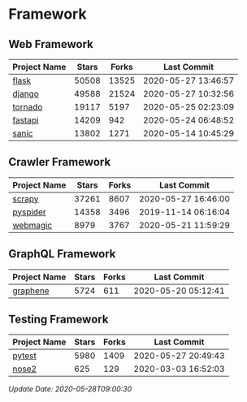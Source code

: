 # Framework

## Web Framework

| Project Name | Stars | Forks | Last Commit |
| ------------ | ----- | ----- | ----------- |
| [flask](https://github.com/pallets/flask) | 50508 | 13525 | 2020-05-27 13:46:57 |
| [django](https://github.com/django/django) | 49588 | 21524 | 2020-05-27 10:32:56 |
| [tornado](https://github.com/tornadoweb/tornado) | 19117 | 5197 | 2020-05-25 02:23:09 |
| [fastapi](https://github.com/tiangolo/fastapi) | 14209 | 942 | 2020-05-24 06:48:52 |
| [sanic](https://github.com/huge-success/sanic) | 13802 | 1271 | 2020-05-14 10:45:29 |

## Crawler Framework

| Project Name | Stars | Forks | Last Commit |
| ------------ | ----- | ----- | ----------- |
| [scrapy](https://github.com/scrapy/scrapy) | 37261 | 8607 | 2020-05-27 16:46:00 |
| [pyspider](https://github.com/binux/pyspider) | 14358 | 3496 | 2019-11-14 06:16:04 |
| [webmagic](https://github.com/code4craft/webmagic) | 8979 | 3767 | 2020-05-21 11:59:29 |

## GraphQL Framework

| Project Name | Stars | Forks | Last Commit |
| ------------ | ----- | ----- | ----------- |
| [graphene](https://github.com/graphql-python/graphene) | 5724 | 611 | 2020-05-20 05:12:41 |

## Testing Framework

| Project Name | Stars | Forks | Last Commit |
| ------------ | ----- | ----- | ----------- |
| [pytest](https://github.com/pytest-dev/pytest) | 5980 | 1409 | 2020-05-27 20:49:43 |
| [nose2](https://github.com/nose-devs/nose2) | 625 | 129 | 2020-03-03 16:52:03 |

*Update Date: 2020-05-28T09:00:30*